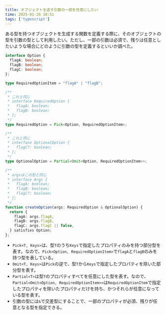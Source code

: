 ```yaml
---
title: オブジェクトを返す引数の一部を任意にしたい
time: 2025-01-26 18:51
tags: ['typescript']
---
```


ある型を持つオブジェクトを生成する関数を定義する際に、そのオブジェクトの型を引数の型として利用したい。ただし、一部の引数は必須で、残りは任意としたいような場合にどのように引数の型を定義するといいか調べた。

```typescript
interface Option {
  flagA: boolean;
  flagB: boolean;
  flagC: boolean;
};

type RequiredOptionItem = "flagA" | "flagB";

/**
 * これと同じ
 * interface RequiredOption {
 *   flagA: boolean;
 *   flagB: boolean;
 * };
 */
type RequiredOption = Pick<Option, RequiredOptionItem>;

/**
 * これと同じ
 * interface OptionalOption {
 *   flagC?: boolean;
 * };
 */
type OptionalOption = Partial<Omit<Option, RequiredOptionItem>>;

/**
 * argsはこの型と同じ
 * interface Args {
 *   flagA: boolean;
 *   flagB: boolean;
 *   flagC?: boolean;
 * };
 */
function createOption(args: RequiredOption & OptionalOption) {
  return {
    flagA: args.flagA,
    flagB: args.flagB,
    flagC: args.flagC || false,
  } satisfies Option;
};
```

- `Pick<T, Keys>`は、型`T`のうち`Keys`で指定したプロパティのみを持つ部分型を表す。なので、`Pick<Option, RequiredOptionItem>`で`flagA`と`flagB`のみを持つ型を表している。
- `Omit<T, Keys>`は`Pick`の逆で、型`T`から`Keys`で指定したプロパティを除いた部分型を表す。
- `Partial<T>`は型`T`のプロパティすべてを任意にした型を表す。なので、`Partial<Omit<Option, RequiredOptionItem>>`は`RequiredOptionItem`で指定したプロパティを除いたプロパティだけを持ち、かつそれらが任意になっている型を表す。
- 引数の型には`&`で交差型にすることで、一部のプロパティが必須、残りが任意となる型を指定できる。
